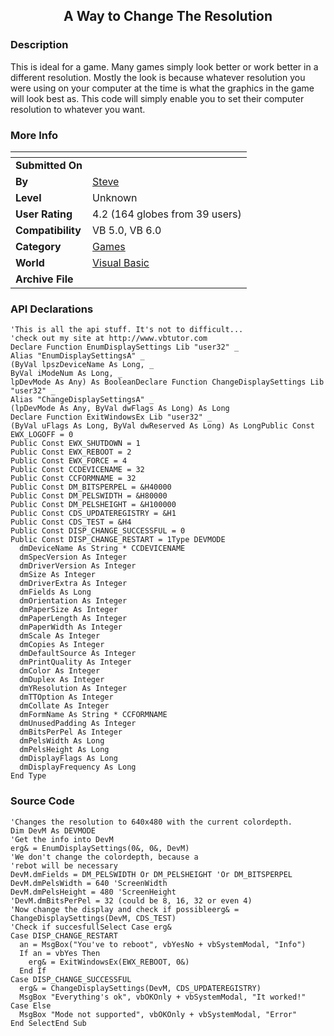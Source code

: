 ﻿<div align="center">

## A Way to Change The Resolution


</div>

### Description

This is ideal for a game. Many games simply look better or work better in a different resolution. Mostly the look is because whatever resolution you were using on your computer at the time is what the graphics in the game will look best as. This code will simply enable you to set their computer resolution to whatever you want.
 
### More Info
 


<span>             |<span>
---                |---
**Submitted On**   |
**By**             |[Steve](https://github.com/Planet-Source-Code/PSCIndex/blob/master/ByAuthor/steve.md)
**Level**          |Unknown
**User Rating**    |4.2 (164 globes from 39 users)
**Compatibility**  |VB 5\.0, VB 6\.0
**Category**       |[Games](https://github.com/Planet-Source-Code/PSCIndex/blob/master/ByCategory/games__1-38.md)
**World**          |[Visual Basic](https://github.com/Planet-Source-Code/PSCIndex/blob/master/ByWorld/visual-basic.md)
**Archive File**   |[](https://github.com/Planet-Source-Code/steve-a-way-to-change-the-resolution__1-3840/archive/master.zip)

### API Declarations

```
'This is all the api stuff. It's not to difficult...
'check out my site at http://www.vbtutor.com
Declare Function EnumDisplaySettings Lib "user32" _
Alias "EnumDisplaySettingsA" _
(ByVal lpszDeviceName As Long, _
ByVal iModeNum As Long, _
lpDevMode As Any) As BooleanDeclare Function ChangeDisplaySettings Lib "user32" _
Alias "ChangeDisplaySettingsA" _
(lpDevMode As Any, ByVal dwFlags As Long) As Long
Declare Function ExitWindowsEx Lib "user32" _
(ByVal uFlags As Long, ByVal dwReserved As Long) As LongPublic Const EWX_LOGOFF = 0
Public Const EWX_SHUTDOWN = 1
Public Const EWX_REBOOT = 2
Public Const EWX_FORCE = 4
Public Const CCDEVICENAME = 32
Public Const CCFORMNAME = 32
Public Const DM_BITSPERPEL = &H40000
Public Const DM_PELSWIDTH = &H80000
Public Const DM_PELSHEIGHT = &H100000
Public Const CDS_UPDATEREGISTRY = &H1
Public Const CDS_TEST = &H4
Public Const DISP_CHANGE_SUCCESSFUL = 0
Public Const DISP_CHANGE_RESTART = 1Type DEVMODE
  dmDeviceName As String * CCDEVICENAME
  dmSpecVersion As Integer
  dmDriverVersion As Integer
  dmSize As Integer
  dmDriverExtra As Integer
  dmFields As Long
  dmOrientation As Integer
  dmPaperSize As Integer
  dmPaperLength As Integer
  dmPaperWidth As Integer
  dmScale As Integer
  dmCopies As Integer
  dmDefaultSource As Integer
  dmPrintQuality As Integer
  dmColor As Integer
  dmDuplex As Integer
  dmYResolution As Integer
  dmTTOption As Integer
  dmCollate As Integer
  dmFormName As String * CCFORMNAME
  dmUnusedPadding As Integer
  dmBitsPerPel As Integer
  dmPelsWidth As Long
  dmPelsHeight As Long
  dmDisplayFlags As Long
  dmDisplayFrequency As Long
End Type
```


### Source Code

```
'Changes the resolution to 640x480 with the current colordepth.
Dim DevM As DEVMODE
'Get the info into DevM
erg& = EnumDisplaySettings(0&, 0&, DevM)
'We don't change the colordepth, because a
'rebot will be necessary
DevM.dmFields = DM_PELSWIDTH Or DM_PELSHEIGHT 'Or DM_BITSPERPEL
DevM.dmPelsWidth = 640 'ScreenWidth
DevM.dmPelsHeight = 480 'ScreenHeight
'DevM.dmBitsPerPel = 32 (could be 8, 16, 32 or even 4)
'Now change the display and check if possibleerg& = ChangeDisplaySettings(DevM, CDS_TEST)
'Check if succesfullSelect Case erg&
Case DISP_CHANGE_RESTART
  an = MsgBox("You've to reboot", vbYesNo + vbSystemModal, "Info")
  If an = vbYes Then
    erg& = ExitWindowsEx(EWX_REBOOT, 0&)
  End If
Case DISP_CHANGE_SUCCESSFUL
  erg& = ChangeDisplaySettings(DevM, CDS_UPDATEREGISTRY)
  MsgBox "Everything's ok", vbOKOnly + vbSystemModal, "It worked!"
Case Else
  MsgBox "Mode not supported", vbOKOnly + vbSystemModal, "Error"
End SelectEnd Sub
```

